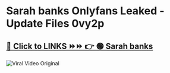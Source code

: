 
 # Sarah banks Onlyfans Leaked - Update Files 0vy2p

## <h2><a href="https://clipsfans.com/Sarah_banks&ref=git">🔗 Click to LINKS ⏩⏩ 👉 🟢 Sarah banks </a></h2>

<a href="https://clipsfans.com/Sarah_banks&ref=git" rel="nofollow" data-target="animated-image.originalLink"><img src="https://i.ibb.co.com/xMMVF88/686577567.gif" alt="Viral Video Original" style="max-width: 100%; display: inline-block;" data-target="animated-image.originalImage"></a>

